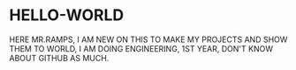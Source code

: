 # HELLO-WORLD
HERE MR.RAMPS, 
I AM NEW ON THIS TO MAKE MY PROJECTS AND SHOW THEM TO WORLD,
I AM DOING ENGINEERING, 
1ST YEAR, 
DON'T KNOW ABOUT GITHUB AS MUCH. 
